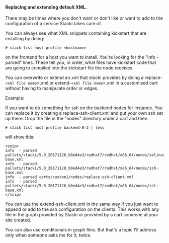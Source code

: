 #### Replacing and extending default XML.

There may be times where you don't want or don't like or want to add to the configuration of a service Stacki takes care of.

You can always see what XML snippets containing kickstart that are installing by doing:

```
# stack list host profile <hostname>
```

on the frontend for a host you want to install. You're looking for the "info - parsed" lines. These tell you, in order, what files have kickstart code that are going to compiled into the kickstart file the node receives.

You can overwrite or extend an xml that stacki provides by doing a replace-`<xml file name`>.xml or extend-`<xml file name`>.xml in a
customized cart without having to manipulate order or edges.

Example:

If you want to do something for ssh on the backend nodes for instance. You can
replace it by creating a replace-ssh-client.xml and put your own ssh set up there.
Drop the file in the "nodes" directory under a cart and then

```
# stack list host profile backend-0-2 | less
```

will show this:
```
<snip>
info  - parsed pallets/stacki/5.0_20171128_b0ed4e3/redhat7/redhat/x86_64/nodes/selinux-base.xml
info  - parsed pallets/stacki/5.0_20171128_b0ed4e3/redhat7/redhat/x86_64/nodes/ssh-base.xml
info  - parsed carts/custom1/nodes/replace-ssh-client.xml
info  - parsed pallets/stacki/5.0_20171128_b0ed4e3/redhat7/redhat/x86_64/nodes/ssl-base.xml
</snip>
```

You can use the extend-ssh-client.xml in the same way if you just want to append or add to the ssh configuration on the clients. This works with any file in the graph provided by Stacki or provided by a cart someone at your site created.

You can also use conditionals in graph files. But that's a topic I'll address only when someone asks me for it, twice.
